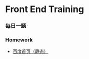 <!--
 * @Author: miao yu
 * @Date: 2020-02-17 19:07:56
 * @LastEditors: miao yu
 * @LastEditTime: 2020-02-17 19:34:36
 * @Description: 
 -->
# Front End Training

### 每日一题

### Homework

- [百度首页（静态）](https://github.com/goldEli/Front-End-Training/issues/1)
